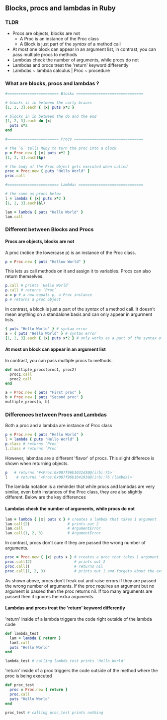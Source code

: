 ## Blocks, procs and lambdas in Ruby

### TLDR
- Procs are objects, blocks are not
  + A Proc is an instance of the Proc class
  + A Block is just part of the *syntax* of a method call
- At most one block can appear in an argument list, in contrast, you can pass multiple procs to methods
- Lambdas check the number of arguments, while procs do not
- Lambdas and procs treat the 'return' keyword differently
- Lambdas ~ lambda calculus | Proc ~ procedure

### What are blocks, procs and lambdas ?
```ruby
#======================= Blocks ==============================

# blocks is in between the curly braces
[1, 2, 3].each { |x| puts x*2 } 

# blocks in in between the do and the end
[1, 2, 3].each do |x|
  puts x*2
end

#======================= Procs ===============================

# the `&` tells Ruby to turn the proc into a block
p = Proc.new { |x| puts x*2 }
[1, 2, 3].each(&p)

# the body of the Proc object gets executed when called
proc = Proc.new { puts "Hello World" }
proc.call 

#======================= Lambdas =============================

# the same as procs below
l = lambda { |x| puts x*2 }
[1, 2, 3].each(&l)

lam = lambda { puts "Hello World" }
lam.call
```

### Different between Blocks and Procs
#### Procs are objects, blocks are not
A proc (notice the lowercase p) is an instance of the Proc class.

```ruby
p = Proc.new { puts "Hellow World" }
```

This lets us call methods on it and assign it to variables. Procs can also return themselves.
```ruby
p.call # prints `Hello World`
p.call # returns `Proc`
a = p # a now equals p, a Proc instance
p # returns a proc object
```

In contrast, a block is just a part of the *syntax* of a method call. It doesn't mean anything on a standalone basis and can only appear in argurment lists.
``` ruby
{ puts "Hello World" } # syntax error
a = { puts "Hello World" } # syntax error
[1, 2, 3].each { |x| puts x*2 } # only works as a part of the syntax of method call
```

#### At most on block can appear in an argument list
In contrast, you can pass multiple procs to methods.

```ruby
def multiple_procs(proc1, proc2)
  proc1.call
  proc2.call
end

a = Proc.new { puts "First proc" }
b = Proc.new { puts "Second proc" }
multiple_procs(a, b)
```

### Differences between Procs and Lambdas
Both a proc and a lambda are instance of Proc class

```ruby
p = Proc.new { puts "Hello World" }
l = lambda { puts "Hello World" }
p.class # returns `Proc`
l.class # returns `Proc`
```

However, labmdas are a different 'flavor' of procs. This slight differece is shown when returning objects.

```ruby
p   # returns '#<Proc:0x007f96b1032d30@(irb):75>'
l    # returns '<Proc:0x007f96b1b41938@(irb):76 (lambda)>'
```

The lambda notation is a reminder that while procs and lambdas are very similar, even both instances of the Proc class, they are also slightly different. Below are the key differences

#### Lambdas check the number of arguments, while procs do not

```ruby
lam = lambda { |x| puts x } # creates a lambda that takes 1 argument
lam.call(2)                 # prints out 2
lam.call                    # ArgumentError
lam.call(1, 2, 3)           # ArgumentError
```
In contrast, procs don't care if they are passed the wrong number of arguments.

```ruby
proc = Proc.new { |x| puts x } # creates a proc that takes 1 argument
proc.call(2)                   # prints out 2
proc.call()                    # returns nil
proc.call(1, 2, 3)             # prints out 1 and forgets about the extra arguments
```

As shown above, procs don't freak out and raise errors if they are passed the wrong number of arguments. If the proc requires an argument but no argument is passed then the proc returns nil. If too many arguments are passed then it ignores the extra arguments.

#### Lambdas and procs treat the 'return' keyword differently

'return' inside of a lambda triggers the code right outside of the lambda code
```ruby
def lambda_test
  lam = lambda { return }
  laml.call
  puts "Hello World"
end

lambda_test # calling lambda_test prints 'Hello World'
```

'return' inside of a proc triggers the code outside of the method where the proc is being executed
```ruby
def proc_test
  proc = Proc.new { return }
  proc.call
  puts "Hello World"
end

proc_test # calling proc_test prints nothing
```
